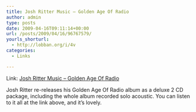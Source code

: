 ```yaml
---
title: Josh Ritter Music – Golden Age Of Radio
author: admin
type: posts
date: 2009-04-16T09:11:14+00:00
url: /posts/2009/04/16/96767579/
yourls_shorturl:
  - http://lobban.org/i/4v
categories:
  - Links

---
```

Link: [Josh Ritter Music &#8211; Golden Age Of Radio][1]

Josh Ritter re-releases his Golden Age Of Radio album as a deluxe 2 CD package, including the whole album recorded solo acoustic. You can listen to it all at the link above, and it&#8217;s lovely.

 [1]: http://www.joshritter.com/mp3store/goldenageofradio/